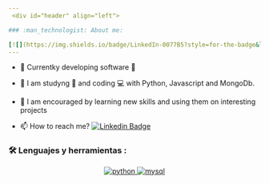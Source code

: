 ```yaml
---
 <div id="header" align="left">

### :man_technologist: About me:

[![](https://img.shields.io/badge/LinkedIn-0077B5?style=for-the-badge&logo=linkedin&logoColor=white)](https://www.linkedin.com/in/jrmaldo/)
---
```

* :telescope: Currentky developing software :muscle:

* :seedling: I am studyng :blue_book: and coding :computer: with Python, Javascript and MongoDb.

* :heartbeat: I am encouraged by learning new skills and using them on interesting projects

* :mailbox: How to reach me? [![Linkedin Badge](https://img.shields.io/badge/-Roberto-blue?style=flat&logo=Linkedin&logoColor=white)](https://www.linkedin.com/in/jrmaldo/)
  
### :hammer_and_wrench: Lenguajes y herramientas :

<div id="header" align="center">
    <a href="https://www.python.org">
    <img decoding="async" src="(https://github.com/devicons/devicon/blob/master/icons/git/git-original-wordmark.svg?style=for-the-badge&logo=python&logoColor=white" alt="python"/>
    </a>
    <a href="https://www.mysql.com">
    <img decoding="async" src="https://img.shields.io/badge/MySQL-6DB33F?style=for-the-badge&logo=mysql&logoColor=white" alt="mysql"/>
</a>
</div>
